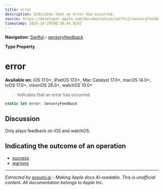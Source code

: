 ```yaml
---
title: error
description: Indicates that an error has occurred.
source: https://developer.apple.com/documentation/swiftui/sensoryfeedback/error
timestamp: 2025-10-29T00:10:44.924Z
---
```


**Navigation:** [Swiftui](/documentation/swiftui) › [sensoryfeedback](/documentation/swiftui/sensoryfeedback)

**Type Property**

# error

**Available on:** iOS 17.0+, iPadOS 17.0+, Mac Catalyst 17.0+, macOS 14.0+, tvOS 17.0+, visionOS 26.0+, watchOS 10.0+

> Indicates that an error has occurred.

```swift
static let error: SensoryFeedback
```

## Discussion

Only plays feedback on iOS and watchOS.

## Indicating the outcome of an operation

- [success](/documentation/swiftui/sensoryfeedback/success)
- [warning](/documentation/swiftui/sensoryfeedback/warning)

---

*Extracted by [sosumi.ai](https://sosumi.ai) - Making Apple docs AI-readable.*
*This is unofficial content. All documentation belongs to Apple Inc.*
